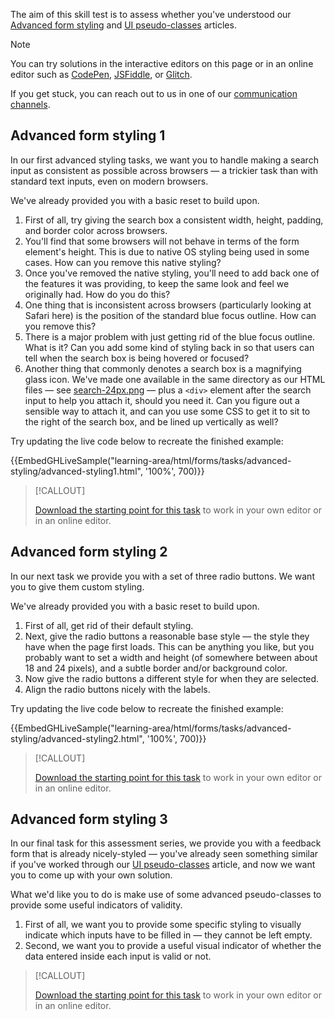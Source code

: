 


The aim of this skill test is to assess whether you've understood our [Advanced form styling](/content/Learn/Forms/Advanced_form_styling) and [UI pseudo-classes](/content/Learn/Forms/UI_pseudo-classes) articles.

> [!NOTE]
> You can try solutions in the interactive editors on this page or in an online editor such as [CodePen](https://codepen.io/), [JSFiddle](https://jsfiddle.net/), or [Glitch](https://glitch.com/).
>
> If you get stuck, you can reach out to us in one of our [communication channels](/content/MDN/Community/Communication_channels).

## Advanced form styling 1

In our first advanced styling tasks, we want you to handle making a search input as consistent as possible across browsers — a trickier task than with standard text inputs, even on modern browsers.

We've already provided you with a basic reset to build upon.

1. First of all, try giving the search box a consistent width, height, padding, and border color across browsers.
2. You'll find that some browsers will not behave in terms of the form element's height. This is due to native OS styling being used in some cases. How can you remove this native styling?
3. Once you've removed the native styling, you'll need to add back one of the features it was providing, to keep the same look and feel we originally had. How do you do this?
4. One thing that is inconsistent across browsers (particularly looking at Safari here) is the position of the standard blue focus outline. How can you remove this?
5. There is a major problem with just getting rid of the blue focus outline. What is it? Can you add some kind of styling back in so that users can tell when the search box is being hovered or focused?
6. Another thing that commonly denotes a search box is a magnifying glass icon. We've made one available in the same directory as our HTML files — see [search-24px.png](https://github.com/mdn/learning-area/blob/main/html/forms/tasks/advanced-styling/search-24px.png) — plus a `<div>` element after the search input to help you attach it, should you need it. Can you figure out a sensible way to attach it, and can you use some CSS to get it to sit to the right of the search box, and be lined up vertically as well?

Try updating the live code below to recreate the finished example:

{{EmbedGHLiveSample("learning-area/html/forms/tasks/advanced-styling/advanced-styling1.html", '100%', 700)}}

> [!CALLOUT]
>
> [Download the starting point for this task](https://github.com/mdn/learning-area/blob/main/html/forms/tasks/advanced-styling/advanced-styling1-download.html) to work in your own editor or in an online editor.

## Advanced form styling 2

In our next task we provide you with a set of three radio buttons. We want you to give them custom styling.

We've already provided you with a basic reset to build upon.

1. First of all, get rid of their default styling.
2. Next, give the radio buttons a reasonable base style — the style they have when the page first loads. This can be anything you like, but you probably want to set a width and height (of somewhere between about 18 and 24 pixels), and a subtle border and/or background color.
3. Now give the radio buttons a different style for when they are selected.
4. Align the radio buttons nicely with the labels.

Try updating the live code below to recreate the finished example:

{{EmbedGHLiveSample("learning-area/html/forms/tasks/advanced-styling/advanced-styling2.html", '100%', 700)}}

> [!CALLOUT]
>
> [Download the starting point for this task](https://github.com/mdn/learning-area/blob/main/html/forms/tasks/advanced-styling/advanced-styling2-download.html) to work in your own editor or in an online editor.

## Advanced form styling 3

In our final task for this assessment series, we provide you with a feedback form that is already nicely-styled — you've already seen something similar if you've worked through our [UI pseudo-classes](/content/Learn/Forms/UI_pseudo-classes) article, and now we want you to come up with your own solution.

What we'd like you to do is make use of some advanced pseudo-classes to provide some useful indicators of validity.

1. First of all, we want you to provide some specific styling to visually indicate which inputs have to be filled in — they cannot be left empty.
2. Second, we want you to provide a useful visual indicator of whether the data entered inside each input is valid or not.

> [!CALLOUT]
>
> [Download the starting point for this task](https://github.com/mdn/learning-area/blob/main/html/forms/tasks/advanced-styling/advanced-styling3-download.html) to work in your own editor or in an online editor.
